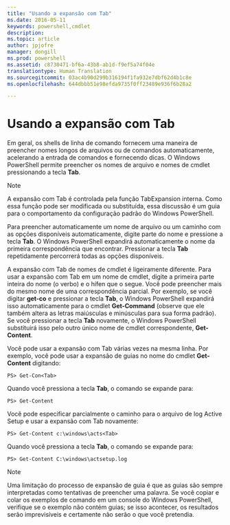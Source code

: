 ```yaml
---
title: "Usando a expansão com Tab"
ms.date: 2016-05-11
keywords: powershell,cmdlet
description: 
ms.topic: article
author: jpjofre
manager: dongill
ms.prod: powershell
ms.assetid: c8730471-bf6a-43b8-ab1d-f9ef5a74f04e
translationtype: Human Translation
ms.sourcegitcommit: 03ac4b90d299b316194f1fa932e7dbf62d4b1c8e
ms.openlocfilehash: 644dbbb51e98efda9735f0ff23489e936f6b28a2

---
```


# Usando a expansão com Tab
Em geral, os shells de linha de comando fornecem uma maneira de preencher nomes longos de arquivos ou de comandos automaticamente, acelerando a entrada de comandos e fornecendo dicas. O Windows PowerShell permite preencher os nomes de arquivo e nomes de cmdlet pressionando a tecla **Tab**.

> [!NOTE]
> A expansão com Tab é controlada pela função TabExpansion interna. Como essa função pode ser modificada ou substituída, essa discussão é um guia para o comportamento da configuração padrão do Windows PowerShell.

Para preencher automaticamente um nome de arquivo ou um caminho com as opções disponíveis automaticamente, digite parte do nome e pressione a tecla **Tab**. O Windows PowerShell expandirá automaticamente o nome da primeira correspondência que encontrar. Pressionar a tecla **Tab** repetidamente percorrerá todas as opções disponíveis.

A expansão com Tab de nomes de cmdlet é ligeiramente diferente. Para usar a expansão com Tab em um nome de cmdlet, digite a primeira parte inteira do nome (o verbo) e o hífen que o segue. Você pode preencher mais do mesmo nome de uma correspondência parcial. Por exemplo, se você digitar **get\-co** e pressionar a tecla **Tab**, o Windows PowerShell expandirá isso automaticamente para o cmdlet **Get\-Command** (observe que ele também altera as letras maiúsculas e minúsculas para sua forma padrão). Se você pressionar a tecla **Tab** novamente, o Windows PowerShell substituirá isso pelo outro único nome de cmdlet correspondente, **Get\-Content**.

Você pode usar a expansão com Tab várias vezes na mesma linha. Por exemplo, você pode usar a expansão de guias no nome do cmdlet **Get\-Content** digitando:

```
PS> Get-Con<Tab>
```

Quando você pressiona a tecla **Tab**, o comando se expande para:

```
PS> Get-Content
```

Você pode especificar parcialmente o caminho para o arquivo de log Active Setup e usar a expansão com Tab novamente:

```
PS> Get-Content c:\windows\acts<Tab>
```

Quando você pressiona a tecla **Tab**, o comando se expande para:

```
PS> Get-Content C:\windows\actsetup.log
```

> [!NOTE]
> Uma limitação do processo de expansão de guia é que as guias são sempre interpretadas como tentativas de preencher uma palavra. Se você copiar e colar os exemplos de comando em um console do Windows PowerShell, verifique se o exemplo não contém guias; se isso acontecer, os resultados serão imprevisíveis e certamente não serão o que você pretendia.




<!--HONumber=Jun16_HO4-->


